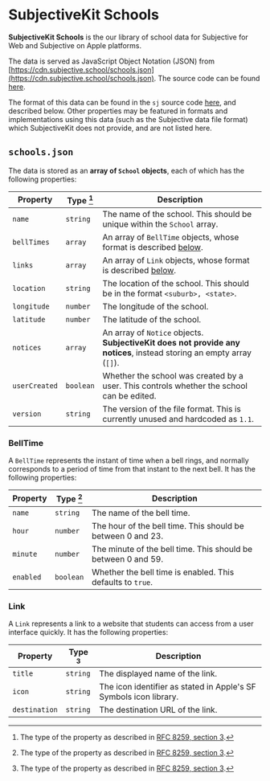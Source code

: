 # SubjectiveKit Schools

**SubjectiveKit Schools** is the our library of school data for Subjective for Web and Subjective on Apple platforms.

The data is served as JavaScript Object Notation (JSON) from [https://cdn.subjective.school/schools.json](https://cdn.subjective.school/schools.json). The source code can be found [here](https://github.com/SubjectiveLabs/SubjectiveKit/blob/main/schools.json).

The format of this data can be found in the `sj` source code [here](https://github.com/SubjectiveLabs/sj), and described below. Other properties may be featured in formats and implementations using this data (such as the Subjective data file format) which SubjectiveKit does not provide, and are not listed here.

## `schools.json`

The data is stored as an **array of `School` objects**, each of which has the following properties:

| Property      | Type [^1] | Description                                                                                                          |
| ------------- | --------- | -------------------------------------------------------------------------------------------------------------------- |
| `name`        | `string`  | The name of the school. This should be unique within the `School` array.                                             |
| `bellTimes`   | `array`   | An array of `BellTime` objects, whose format is described [below](#belltime).                                        |
| `links`       | `array`   | An array of `Link` objects, whose format is described [below](#link).                                                |
| `location`    | `string`  | The location of the school. This should be in the format `<suburb>, <state>`.                                        |
| `longitude`   | `number`  | The longitude of the school.                                                                                         |
| `latitude`    | `number`  | The latitude of the school.                                                                                          |
| `notices`     | `array`   | An array of `Notice` objects. **SubjectiveKit does not provide any notices**, instead storing an empty array (`[]`). |
| `userCreated` | `boolean` | Whether the school was created by a user. This controls whether the school can be edited.                            |
| `version`     | `string`  | The version of the file format. This is currently unused and hardcoded as `1.1`.                                     |

### BellTime

A `BellTime` represents the instant of time when a bell rings, and normally corresponds to a period of time from that instant to the next bell. It has the following properties:

| Property  | Type [^1] | Description                                                   |
| --------- | --------- | ------------------------------------------------------------- |
| `name`    | `string`  | The name of the bell time.                                    |
| `hour`    | `number`  | The hour of the bell time. This should be between 0 and 23.   |
| `minute`  | `number`  | The minute of the bell time. This should be between 0 and 59. |
| `enabled` | `boolean` | Whether the bell time is enabled. This defaults to `true`.    |

### Link

A `Link` represents a link to a website that students can access from a user interface quickly. It has the following properties:

| Property      | Type [^1] | Description                                                       |
| ------------- | --------- | ----------------------------------------------------------------- |
| `title`       | `string`  | The displayed name of the link.                                   |
| `icon`        | `string`  | The icon identifier as stated in Apple's SF Symbols icon library. |
| `destination` | `string`  | The destination URL of the link.                                  |

[^1]: The type of the property as described in [RFC 8259, section 3](https://datatracker.ietf.org/doc/html/rfc8259#section-3).
